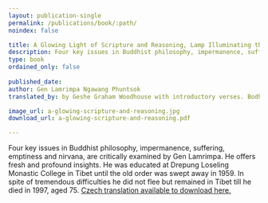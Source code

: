 ```yaml
---
layout: publication-single
permalink: /publications/book/:path/
noindex: false

title: A Glowing Light of Scripture and Reasoning, Lamp Illuminating the Essentials of the Four Seals that Proclaim the View
description: Four key issues in Buddhist philosophy, impermanence, suffering, emptiness and nirvana, are critically examined by Gen Lamrimpa.
type: book
ordained_only: false
 
published_date: 
author: Gen Lamrimpa Ngawang Phuntsok
translated_by: by Geshe Graham Woodhouse with introductory verses. Bodhicitta Land, 2019

image_url: a-glowing-scripture-and-reasoning.jpg
download_url: a-glowing-scripture-and-reasoning.pdf

---
```


Four key issues in Buddhist philosophy, impermanence, suffering, emptiness and nirvana, are critically examined by Gen Lamrimpa. He offers fresh and profound insights. He was educated at Drepung Loseling Monastic College in Tibet until the old order was swept away in 1959. In spite of tremendous difficulties he did not flee but remained in Tibet till he died in 1997, aged 75. <a class="publication-single__link" title="Czech translation of a Glowing Light of Scripture and Reasoning" href="{{ site.url }}/files/CtyriPecetiText_final-Czech.pdf">Czech translation available to download here.</a>